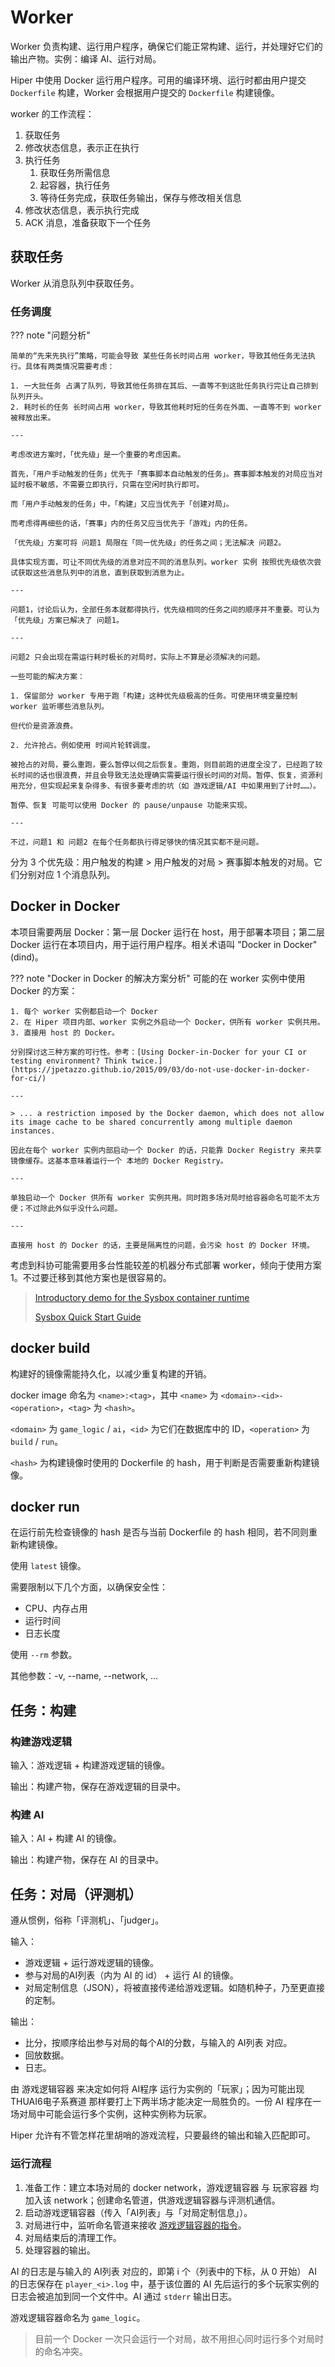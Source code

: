 # Worker

Worker 负责构建、运行用户程序，确保它们能正常构建、运行，并处理好它们的输出产物。实例：编译 AI、运行对局。

Hiper 中使用 Docker 运行用户程序。可用的编译环境、运行时都由用户提交 `Dockerfile` 构建，Worker 会根据用户提交的 `Dockerfile` 构建镜像。

worker 的工作流程：

1. 获取任务
2. 修改状态信息，表示正在执行
3. 执行任务
    1. 获取任务所需信息
    2. 起容器，执行任务
    3. 等待任务完成，获取任务输出，保存与修改相关信息
4. 修改状态信息，表示执行完成
5. ACK 消息，准备获取下一个任务

## 获取任务

Worker 从消息队列中获取任务。

### 任务调度

??? note "问题分析"

    简单的“先来先执行”策略，可能会导致 某些任务长时间占用 worker，导致其他任务无法执行。具体有两类情况需要考虑：

    1. 一大批任务 占满了队列，导致其他任务排在其后、一直等不到这批任务执行完让自己排到队列开头。
    2. 耗时长的任务 长时间占用 worker，导致其他耗时短的任务在外面、一直等不到 worker 被释放出来。

    ---

    考虑改进方案时，「优先级」是一个重要的考虑因素。
    
    首先，「用户手动触发的任务」优先于「赛事脚本自动触发的任务」。赛事脚本触发的对局应当对延时极不敏感，不需要立即执行，只需在空闲时执行即可。
    
    而「用户手动触发的任务」中，「构建」又应当优先于「创建对局」。

    而考虑得再细些的话，「赛事」内的任务又应当优先于「游戏」内的任务。

    「优先级」方案可将 问题1 局限在「同一优先级」的任务之间；无法解决 问题2。

    具体实现方面，可让不同优先级的消息对应不同的消息队列。worker 实例 按照优先级依次尝试获取这些消息队列中的消息，直到获取到消息为止。

    ---

    问题1，讨论后认为，全部任务本就都得执行，优先级相同的任务之间的顺序并不重要。可认为「优先级」方案已解决了 问题1。

    ---

    问题2 只会出现在需运行耗时极长的对局时，实际上不算是必须解决的问题。

    一些可能的解决方案：

    1. 保留部分 worker 专用于跑「构建」这种优先级极高的任务。可使用环境变量控制 worker 监听哪些消息队列。

    但代价是资源浪费。

    2. 允许抢占。例如使用 时间片轮转调度。
    
    被抢占的对局，要么重跑，要么暂停以伺之后恢复。重跑，则目前跑的进度全没了，已经跑了较长时间的话也很浪费，并且会导致无法处理确实需要运行很长时间的对局。暂停、恢复，资源利用充分，但实现起来复杂得多、有很多要考虑的坑（如 游戏逻辑/AI 中如果用到了计时……）。

    暂停、恢复 可能可以使用 Docker 的 pause/unpause 功能来实现。

    ---

    不过，问题1 和 问题2 在每个任务都执行得足够快的情况其实都不是问题。

分为 3 个优先级：用户触发的构建 > 用户触发的对局 > 赛事脚本触发的对局。它们分别对应 1 个消息队列。

## Docker in Docker

本项目需要两层 Docker：第一层 Docker 运行在 host，用于部署本项目；第二层 Docker 运行在本项目内，用于运行用户程序。相关术语叫 "Docker in Docker"(dind)。

??? note "Docker in Docker 的解决方案分析"
    可能的在 worker 实例中使用 Docker 的方案：

    1. 每个 worker 实例都启动一个 Docker
    2. 在 Hiper 项目内部、worker 实例之外启动一个 Docker，供所有 worker 实例共用。
    3. 直接用 host 的 Docker。

    分别探讨这三种方案的可行性。参考：[Using Docker-in-Docker for your CI or testing environment? Think twice.](https://jpetazzo.github.io/2015/09/03/do-not-use-docker-in-docker-for-ci/)

    ---

    > ... a restriction imposed by the Docker daemon, which does not allow its image cache to be shared concurrently among multiple daemon instances.

    因此在每个 worker 实例内部启动一个 Docker 的话，只能靠 Docker Registry 来共享镜像缓存。这基本意味着运行一个 本地的 Docker Registry。
    
    ---

    单独启动一个 Docker 供所有 worker 实例共用。同时跑多场对局时给容器命名可能不太方便；不过除此外似乎没什么问题。

    ---

    直接用 host 的 Docker 的话，主要是隔离性的问题，会污染 host 的 Docker 环境。

考虑到科协可能需要用多台性能较差的机器分布式部署 worker，倾向于使用方案 1。不过要迁移到其他方案也是很容易的。

> [Introductory demo for the Sysbox container runtime](https://asciinema.org/a/kkTmOxl8DhEZiM2fLZNFlYzbo)
>
> [Sysbox Quick Start Guide](https://github.com/nestybox/sysbox/blob/master/docs/quickstart/README.md)

## docker build

构建好的镜像需能持久化，以减少重复构建的开销。

docker image 命名为 `<name>:<tag>`，其中 `<name>` 为 `<domain>-<id>-<operation>`，`<tag>` 为 `<hash>`。

`<domain>` 为 `game_logic` / `ai`，`<id>` 为它们在数据库中的 ID，`<operation>` 为 `build` / `run`。

`<hash>` 为构建镜像时使用的 Dockerfile 的 hash，用于判断是否需要重新构建镜像。

## docker run

在运行前先检查镜像的 hash 是否与当前 Dockerfile 的 hash 相同，若不同则重新构建镜像。

使用 `latest` 镜像。

需要限制以下几个方面，以确保安全性：

- CPU、内存占用
- 运行时间
- 日志长度

使用 `--rm` 参数。

其他参数：-v, --name, --network, ...

## 任务：构建

### 构建游戏逻辑

输入：游戏逻辑 + 构建游戏逻辑的镜像。

输出：构建产物，保存在游戏逻辑的目录中。

### 构建 AI

输入：AI + 构建 AI 的镜像。

输出：构建产物，保存在 AI 的目录中。

## 任务：对局（评测机）

遵从惯例，俗称「评测机」、「judger」。

输入：

- 游戏逻辑 + 运行游戏逻辑的镜像。
- 参与对局的AI列表（内为 AI 的 id） + 运行 AI 的镜像。
- 对局定制信息（JSON），将被直接传递给游戏逻辑。如随机种子，乃至更直接的定制。

输出：

- 比分，按顺序给出参与对局的每个AI的分数，与输入的 AI列表 对应。
- 回放数据。
- 日志。

由 游戏逻辑容器 来决定如何将 AI程序 运行为实例的「玩家」；因为可能出现 THUAI6电子系赛道 那样要打上下两半场才能决定一局胜负的。一份 AI 程序在一场对局中可能会运行多个实例，这种实例称为玩家。

Hiper 允许有不管怎样花里胡哨的游戏流程，只要最终的输出和输入匹配即可。

### 运行流程

1. 准备工作：建立本场对局的 docker network，游戏逻辑容器 与 玩家容器 均加入该 network；创建命名管道，供游戏逻辑容器与评测机通信。
2. 启动游戏逻辑容器（传入「AI列表」与「对局定制信息」）。
3. 对局进行中，监听命名管道来接收 [游戏逻辑容器的指令](/hiper-docs/user/local-admin/game-logic)。
3. 对局结束后的清理工作。
4. 处理容器的输出。

AI 的日志是与输入的 AI列表 对应的，即第 i 个（列表中的下标，从 0 开始） AI 的日志保存在 `player_<i>.log` 中，基于该位置的 AI 先后运行的多个玩家实例的日志会被追加到同一个文件中。AI 通过 `stderr` 输出日志。

游戏逻辑容器命名为 `game_logic`。

> 目前一个 Docker 一次只会运行一个对局，故不用担心同时运行多个对局时的命名冲突。
